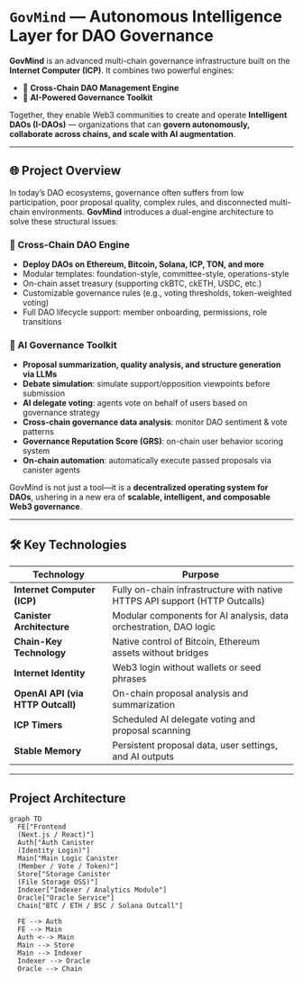 # `GovMind` — Autonomous Intelligence Layer for DAO Governance

**GovMind** is an advanced multi-chain governance infrastructure built on the **Internet Computer (ICP)**. It combines two powerful engines:

- 🔧 **Cross-Chain DAO Management Engine**  
- 🤖 **AI-Powered Governance Toolkit**

Together, they enable Web3 communities to create and operate **Intelligent DAOs (I-DAOs)** — organizations that can **govern autonomously, collaborate across chains, and scale with AI augmentation**.

---

## 🌐 Project Overview

In today’s DAO ecosystems, governance often suffers from low participation, poor proposal quality, complex rules, and disconnected multi-chain environments. **GovMind** introduces a dual-engine architecture to solve these structural issues:

### 🔧 Cross-Chain DAO Engine

- **Deploy DAOs on Ethereum, Bitcoin, Solana, ICP, TON, and more**
- Modular templates: foundation-style, committee-style, operations-style
- On-chain asset treasury (supporting ckBTC, ckETH, USDC, etc.)
- Customizable governance rules (e.g., voting thresholds, token-weighted voting)
- Full DAO lifecycle support: member onboarding, permissions, role transitions

### 🤖 AI Governance Toolkit

- **Proposal summarization, quality analysis, and structure generation via LLMs**
- **Debate simulation**: simulate support/opposition viewpoints before submission
- **AI delegate voting**: agents vote on behalf of users based on governance strategy
- **Cross-chain governance data analysis**: monitor DAO sentiment & vote patterns
- **Governance Reputation Score (GRS)**: on-chain user behavior scoring system
- **On-chain automation**: automatically execute passed proposals via canister agents

GovMind is not just a tool—it is a **decentralized operating system for DAOs**, ushering in a new era of **scalable, intelligent, and composable Web3 governance**.

---

## 🛠️ Key Technologies

| Technology | Purpose |
|------------|---------|
| **Internet Computer (ICP)** | Fully on-chain infrastructure with native HTTPS API support (HTTP Outcalls) |
| **Canister Architecture** | Modular components for AI analysis, data orchestration, DAO logic |
| **Chain-Key Technology** | Native control of Bitcoin, Ethereum assets without bridges |
| **Internet Identity** | Web3 login without wallets or seed phrases |
| **OpenAI API (via HTTP Outcall)** | On-chain proposal analysis and summarization |
| **ICP Timers** | Scheduled AI delegate voting and proposal scanning |
| **Stable Memory** | Persistent proposal data, user settings, and AI outputs |

---

## Project Architecture

```mermaid
graph TD
  FE["Frontend
  (Next.js / React)"]
  Auth["Auth Canister
  (Identity Login)"]
  Main["Main Logic Canister
  (Member / Vote / Token)"]
  Store["Storage Canister
  (File Storage OSS)"]
  Indexer["Indexer / Analytics Module"]
  Oracle["Oracle Service"]
  Chain["BTC / ETH / BSC / Solana Outcall"]

  FE --> Auth
  FE --> Main
  Auth <--> Main
  Main --> Store
  Main --> Indexer
  Indexer --> Oracle
  Oracle --> Chain
```
